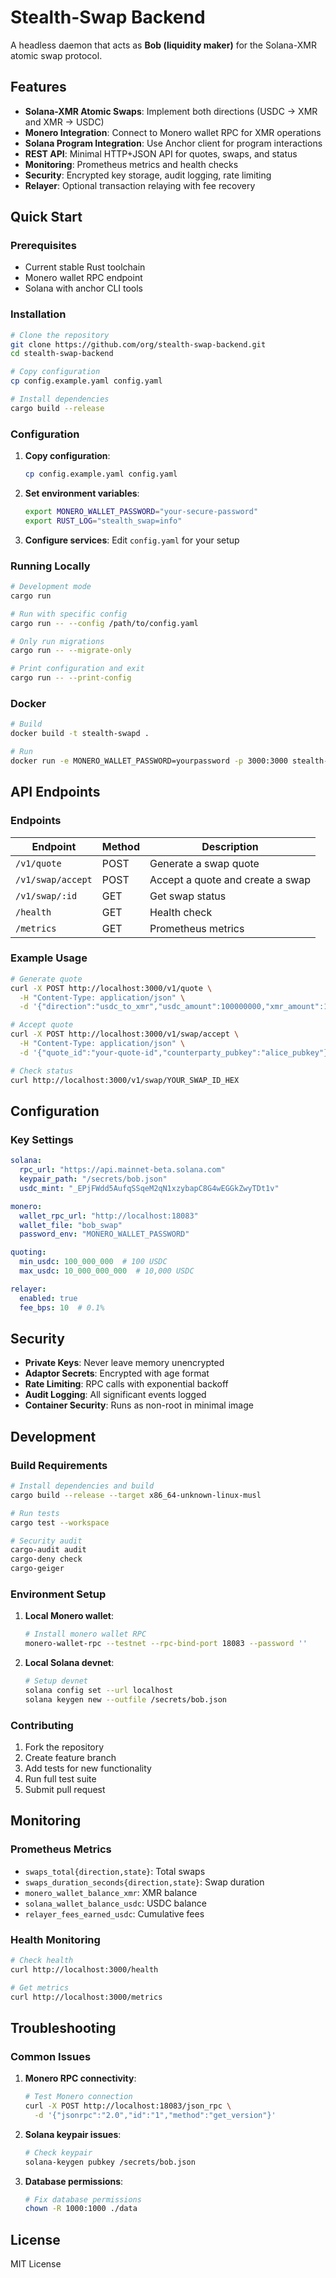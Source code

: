 # Stealth-Swap Backend

A headless daemon that acts as **Bob (liquidity maker)** for the Solana-XMR atomic swap protocol.

## Features

- **Solana-XMR Atomic Swaps**: Implement both directions (USDC → XMR and XMR → USDC)
- **Monero Integration**: Connect to Monero wallet RPC for XMR operations
- **Solana Program Integration**: Use Anchor client for program interactions
- **REST API**: Minimal HTTP+JSON API for quotes, swaps, and status
- **Monitoring**: Prometheus metrics and health checks
- **Security**: Encrypted key storage, audit logging, rate limiting
- **Relayer**: Optional transaction relaying with fee recovery

## Quick Start

### Prerequisites

- Current stable Rust toolchain
- Monero wallet RPC endpoint
- Solana with anchor CLI tools

### Installation

```bash
# Clone the repository
git clone https://github.com/org/stealth-swap-backend.git
cd stealth-swap-backend

# Copy configuration
cp config.example.yaml config.yaml

# Install dependencies
cargo build --release
```

### Configuration

1. **Copy configuration**: 
   ```bash
   cp config.example.yaml config.yaml
   ```

2. **Set environment variables**:
   ```bash
   export MONERO_WALLET_PASSWORD="your-secure-password"
   export RUST_LOG="stealth_swap=info"
   ```

3. **Configure services**: Edit `config.yaml` for your setup

### Running Locally

```bash
# Development mode
cargo run

# Run with specific config
cargo run -- --config /path/to/config.yaml

# Only run migrations
cargo run -- --migrate-only

# Print configuration and exit
cargo run -- --print-config
```

### Docker

```bash
# Build
docker build -t stealth-swapd .

# Run
docker run -e MONERO_WALLET_PASSWORD=yourpassword -p 3000:3000 stealth-swapd
```

## API Endpoints

### Endpoints

| Endpoint | Method | Description |
|----------|--------|-------------|
| `/v1/quote` | POST | Generate a swap quote |
| `/v1/swap/accept` | POST | Accept a quote and create a swap |
| `/v1/swap/:id` | GET | Get swap status |
| `/health` | GET | Health check |
| `/metrics` | GET | Prometheus metrics |

### Example Usage

```bash
# Generate quote
curl -X POST http://localhost:3000/v1/quote \
  -H "Content-Type: application/json" \
  -d '{"direction":"usdc_to_xmr","usdc_amount":100000000,"xmr_amount":1000000000000}'

# Accept quote
curl -X POST http://localhost:3000/v1/swap/accept \
  -H "Content-Type: application/json" \
  -d '{"quote_id":"your-quote-id","counterparty_pubkey":"alice_pubkey"}'

# Check status
curl http://localhost:3000/v1/swap/YOUR_SWAP_ID_HEX
```

## Configuration

### Key Settings

```yaml
solana:
  rpc_url: "https://api.mainnet-beta.solana.com"
  keypair_path: "/secrets/bob.json"
  usdc_mint: "_EPjFWdd5AufqSSqeM2qN1xzybapC8G4wEGGkZwyTDt1v"

monero:
  wallet_rpc_url: "http://localhost:18083"
  wallet_file: "bob_swap"
  password_env: "MONERO_WALLET_PASSWORD"

quoting:
  min_usdc: 100_000_000  # 100 USDC
  max_usdc: 10_000_000_000  # 10,000 USDC

relayer:
  enabled: true
  fee_bps: 10  # 0.1%
```

## Security

- **Private Keys**: Never leave memory unencrypted
- **Adaptor Secrets**: Encrypted with age format
- **Rate Limiting**: RPC calls with exponential backoff
- **Audit Logging**: All significant events logged
- **Container Security**: Runs as non-root in minimal image

## Development

### Build Requirements

```bash
# Install dependencies and build
cargo build --release --target x86_64-unknown-linux-musl

# Run tests
cargo test --workspace

# Security audit
cargo-audit audit
cargo-deny check
cargo-geiger
```

### Environment Setup

1. **Local Monero wallet**:
   ```bash
   # Install monero wallet RPC
   monero-wallet-rpc --testnet --rpc-bind-port 18083 --password ''
   ```

2. **Local Solana devnet**:
   ```bash
   # Setup devnet
   solana config set --url localhost
   solana keygen new --outfile /secrets/bob.json
   ```

### Contributing

1. Fork the repository
2. Create feature branch
3. Add tests for new functionality
4. Run full test suite
5. Submit pull request

## Monitoring

### Prometheus Metrics

- `swaps_total{direction,state}`: Total swaps
- `swaps_duration_seconds{direction,state}`: Swap duration
- `monero_wallet_balance_xmr`: XMR balance
- `solana_wallet_balance_usdc`: USDC balance
- `relayer_fees_earned_usdc`: Cumulative fees

### Health Monitoring

```bash
# Check health
curl http://localhost:3000/health

# Get metrics
curl http://localhost:3000/metrics
```

## Troubleshooting

### Common Issues

1. **Monero RPC connectivity**:
   ```bash
   # Test Monero connection
   curl -X POST http://localhost:18083/json_rpc \
     -d '{"jsonrpc":"2.0","id":"1","method":"get_version"}'
   ```

2. **Solana keypair issues**:
   ```bash
   # Check keypair
   solana-keygen pubkey /secrets/bob.json
   ```

3. **Database permissions**:
   ```bash
   # Fix database permissions
   chown -R 1000:1000 ./data
   ```

## License

MIT License